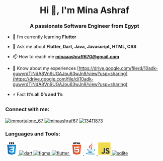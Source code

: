 <h1 align="center">Hi 👋, I'm Mina Ashraf</h1>
<h3 align="center">A passionate Software Engineer from Egypt</h3>

- 🌱 I’m currently learning **Flutter**

- 💬 Ask me about **Flutter, Dart, Java, Javascript, HTML, CSS**

- 📫 How to reach me **minaaashraff670@gmail.com**

- 📄 Know about my experiences [https://drive.google.com/file/d/10adk-guwyrdTiNdA8Vn9UGAJou63wJn9/view?usp=sharing](https://drive.google.com/file/d/10adk-guwyrdTiNdA8Vn9UGAJou63wJn9/view?usp=sharing)

- ⚡ Fact **It’s all 0’s and 1’s**

<h3 align="left">Connect with me:</h3>
<p align="left">
<a href="https://twitter.com/immortalone_67" target="blank"><img align="center" src="https://raw.githubusercontent.com/rahuldkjain/github-profile-readme-generator/master/src/images/icons/Social/twitter.svg" alt="immortalone_67" height="30" width="40" /></a>
<a href="https://linkedin.com/in/minaashraf67" target="blank"><img align="center" src="https://raw.githubusercontent.com/rahuldkjain/github-profile-readme-generator/master/src/images/icons/Social/linked-in-alt.svg" alt="minaashraf67" height="30" width="40" /></a>
<a href="https://stackoverflow.com/users/13411873" target="blank"><img align="center" src="https://raw.githubusercontent.com/rahuldkjain/github-profile-readme-generator/master/src/images/icons/Social/stack-overflow.svg" alt="13411873" height="30" width="40" /></a>
</p>

<h3 align="left">Languages and Tools:</h3>
<p align="left"> <a href="https://www.w3schools.com/css/" target="_blank" rel="noreferrer"> <img src="https://raw.githubusercontent.com/devicons/devicon/master/icons/css3/css3-original-wordmark.svg" alt="css3" width="40" height="40"/> </a> <a href="https://dart.dev" target="_blank" rel="noreferrer"> <img src="https://www.vectorlogo.zone/logos/dartlang/dartlang-icon.svg" alt="dart" width="40" height="40"/> </a> <a href="https://www.figma.com/" target="_blank" rel="noreferrer"> <img src="https://www.vectorlogo.zone/logos/figma/figma-icon.svg" alt="figma" width="40" height="40"/> </a> <a href="https://flutter.dev" target="_blank" rel="noreferrer"> <img src="https://www.vectorlogo.zone/logos/flutterio/flutterio-icon.svg" alt="flutter" width="40" height="40"/> </a> <a href="https://www.w3.org/html/" target="_blank" rel="noreferrer"> <img src="https://raw.githubusercontent.com/devicons/devicon/master/icons/html5/html5-original-wordmark.svg" alt="html5" width="40" height="40"/> </a> <a href="https://www.java.com" target="_blank" rel="noreferrer"> <img src="https://raw.githubusercontent.com/devicons/devicon/master/icons/java/java-original.svg" alt="java" width="40" height="40"/> </a> <a href="https://developer.mozilla.org/en-US/docs/Web/JavaScript" target="_blank" rel="noreferrer"> <img src="https://raw.githubusercontent.com/devicons/devicon/master/icons/javascript/javascript-original.svg" alt="javascript" width="40" height="40"/> </a> <a href="https://www.sqlite.org/" target="_blank" rel="noreferrer"> <img src="https://www.vectorlogo.zone/logos/sqlite/sqlite-icon.svg" alt="sqlite" width="40" height="40"/> </a></p>
